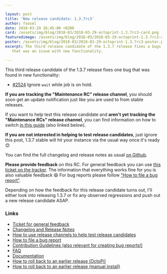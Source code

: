 ```yaml
---

layout: post
title: 'New release candidate: 1.3.7rc3'
author: foosel
date: 2018-03-29 16:45:00 +0200
card: /assets/img/blog/2018-03/2018-03-29-octoprint-1.3.7rc3-card.png
featuredimage: /assets/img/blog/2018-03/2018-03-29-octoprint-1.3.7rc3-card.png
poster: /assets/img/blog/2018-03/2018-03-29-octoprint-1.3.7rc3-poster.png
excerpt: The third release candidate of the 1.3.7 release fixes a bugs reported with the second one
   that was an issue with new functionality.

---
```


This third release candidate of the 1.3.7 release fixes one bug that was found in new functionality:

  * [#2524](https://github.com/foosel/OctoPrint/issues/2524) Ignore `wait` while job is on hold.

**If you are tracking the "Maintenance RC" release channel**, you should soon get an update notification just like you 
are used to from stable releases.

If you want to help test this release candidate and **aren't yet tracking the "Maintenance RCs" release channel**, you
can find information on how to switch [in this guide](https://discourse.octoprint.org/t/how-to-use-the-release-channels-to-help-test-release-candidates/402)
(also linked below).

**If you are not interested in helping to test release candidates**, just ignore this post, 1.3.7 stable will hit 
your instance via the usual way once it's ready 😊

You can find the full changelog and release notes as usual [on Github](https://github.com/foosel/OctoPrint/releases/tag/1.3.7rc3).

**Please provide feedback** on this RC. For general feedback you can use 
[this ticket on the tracker](https://github.com/foosel/OctoPrint/issues/2529).
The information that everything works fine for you is also valuable feedback 😄 For bug reports please follow
["How to file a bug report"](https://github.com/foosel/OctoPrint/blob/master/CONTRIBUTING.md#how-to-file-a-bug-report).

Depending on how the feedback for this release candidate turns out, I'll either look into releasing 1.3.7 or fix any 
observed regressions and push out a new release candidate ASAP.

### Links

  * [Ticket for general feedback](https://github.com/foosel/OctoPrint/issues/2529)
  * [Changelog and Release Notes](https://github.com/foosel/OctoPrint/releases/tag/1.3.7rc3)
  * [How to use release channels to help test release candidates](https://discourse.octoprint.org/t/how-to-use-the-release-channels-to-help-test-release-candidates/402)
  * [How to file a bug report](https://github.com/foosel/OctoPrint/blob/master/CONTRIBUTING.md#how-to-file-a-bug-report)
  * [Contribution Guidelines (also relevant for creating bug reports!)](https://github.com/foosel/OctoPrint/blob/master/CONTRIBUTING.md)
  * [FAQ](https://faq.octoprint.org)
  * [Documentation](http://docs.octoprint.org/)
  * [How to roll back to an earlier release (OctoPi)](https://discourse.octoprint.org/t/how-can-i-revert-to-an-older-version-of-the-octoprint-installation-on-my-octopi-image/205)
  * [How to roll back to an earlier release (manual install)](https://discourse.octoprint.org/t/how-can-i-roll-back-to-an-earlier-version-after-an-update/234)
